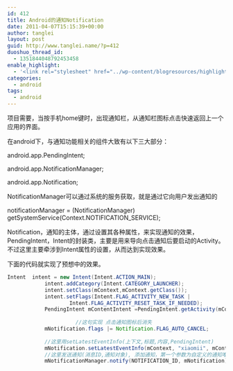 ```yaml
---
id: 412
title: Android的通知Notification
date: 2011-04-07T15:15:39+00:00
author: tanglei
layout: post
guid: http://www.tanglei.name/?p=412
duoshuo_thread_id:
  - 1351844048792453458
enable_highlight:
  - '<link rel="stylesheet" href="../wp-content/blogresources/highlightconfig/highlight.default.min.css"><script src="../wp-content/blogresources/highlightconfig/jquery-2.1.4.min.js"></script><script src="../wp-content/blogresources/highlightconfig/enable_highlight.js"></script>'
categories:
  - android
tags:
  - android
---
```

项目需要，当按手机home键时，出现通知栏，从通知栏图标点击快速返回上一个应用的界面。
  
在android下，与通知功能相关的组件大致有以下三大部分：
  
android.app.PendingIntent;
  
android.app.NotificationManager;
  
android.app.Notification;

NotificationManager可以通过系统的服务获取，就是通过它向用户发出通知的
  
notificationManager = (NotificationManager) getSystemService(Context.NOTIFICATION_SERVICE);
  
Notification，通知的主体，通过设置其各种属性，来实现通知的效果，PendingIntent，Intent的封装类，主要是用来导向点击通知后要启动的Activity。不过这里主要牵涉到Intent属性的设置，从而达到实现效果。
  
下面的代码就实现了预想中的效果。

```java
Intent	intent = new Intent(Intent.ACTION_MAIN);
			intent.addCategory(Intent.CATEGORY_LAUNCHER);
			intent.setClass(mContext,mContext.getClass());
			intent.setFlags(Intent.FLAG_ACTIVITY_NEW_TASK | 
					Intent.FLAG_ACTIVITY_RESET_TASK_IF_NEEDED);
			PendingIntent mContentIntent =PendingIntent.getActivity(mContext,0, intent, 0);
			
                      //这句实现 点击通知图标后消失
			mNotification.flags |= Notification.FLAG_AUTO_CANCEL;
			
			//这里用setLatestEventInfo(上下文,标题,内容,PendingIntent) 
			mNotification.setLatestEventInfo(mContext, "xiaomii", mContext.getClass()+"", mContentIntent);
			//这里发送通知(消息ID,通知对象), 添加通知，第一个参数为自定义的通知唯一标识  
	        mNotificationManager.notify(NOTIFICATION_ID, mNotification);    

```

